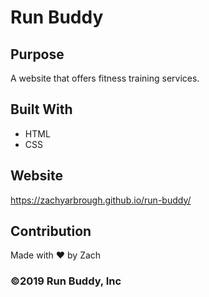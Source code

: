 # Run Buddy

## Purpose
A website that offers fitness training services.

## Built With
* HTML
* CSS

## Website
https://zachyarbrough.github.io/run-buddy/

## Contribution
Made with ❤️ by Zach

### ©️2019 Run Buddy, Inc 
